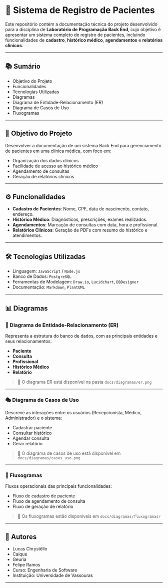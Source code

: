 # 🏥 Sistema de Registro de Pacientes

Este repositório contém a documentação técnica do projeto desenvolvido para a disciplina de **Laboratório de Programação Back End**, cujo objetivo é apresentar um sistema completo de registro de pacientes, incluindo funcionalidades de **cadastro**, **histórico médico**, **agendamentos** e **relatórios clínicos**.

---

## 📚 Sumário

-  Objetivo do Projeto
-  Funcionalidades
-  Tecnologias Utilizadas
-  Diagramas
  -  Diagrama de Entidade-Relacionamento (ER)
  -  Diagrama de Casos de Uso
  -  Fluxogramas

---

## 🎯 Objetivo do Projeto

Desenvolver a documentação de um sistema Back End para gerenciamento de pacientes em uma clínica médica, com foco em:

- Organização dos dados clínicos
- Facilidade de acesso ao histórico médico
- Agendamento de consultas
- Geração de relatórios clínicos

---

## ⚙️ Funcionalidades

- **Cadastro de Pacientes**: Nome, CPF, data de nascimento, contato, endereço.
- **Histórico Médico**: Diagnósticos, prescrições, exames realizados.
- **Agendamentos**: Marcação de consultas com data, hora e profissional.
- **Relatórios Clínicos**: Geração de PDFs com resumo do histórico e atendimentos.

---

## 🛠️ Tecnologias Utilizadas

- Linguagem: `JavaScript` / `Node.js`
- Banco de Dados: `PostgreSQL`
- Ferramentas de Modelagem: `Draw.io`, `Lucidchart`, `DBDesigner`
- Documentação: `Markdown`, `PlantUML`

---

## 📊 Diagramas

### 📌 Diagrama de Entidade-Relacionamento (ER)

Representa a estrutura do banco de dados, com as principais entidades e seus relacionamentos:

- **Paciente**
- **Consulta**
- **Profissional**
- **Histórico Médico**
- **Relatório**

> 📎 O diagrama ER está disponível na pasta `docs/diagramas/er.png`

---

### 🎭 Diagrama de Casos de Uso

Descreve as interações entre os usuários (Recepcionista, Médico, Administrador) e o sistema:

- Cadastrar paciente
- Consultar histórico
- Agendar consulta
- Gerar relatório

> 📎 O diagrama de casos de uso está disponível em `docs/diagramas/casos_uso.png`

---

### 🔄 Fluxogramas

Fluxos operacionais das principais funcionalidades:

- Fluxo de cadastro de paciente
- Fluxo de agendamento de consulta
- Fluxo de geração de relatório

> 📎 Os fluxogramas estão disponíveis em `docs/diagramas/fluxogramas/`

---

## 👥 Autores

- Lucas Chrystêllo
- Caique
- Geuria
- Felipe Ramos
- Curso: Engenharia de Software
- Instituição: Universidade de Vassouras

---

